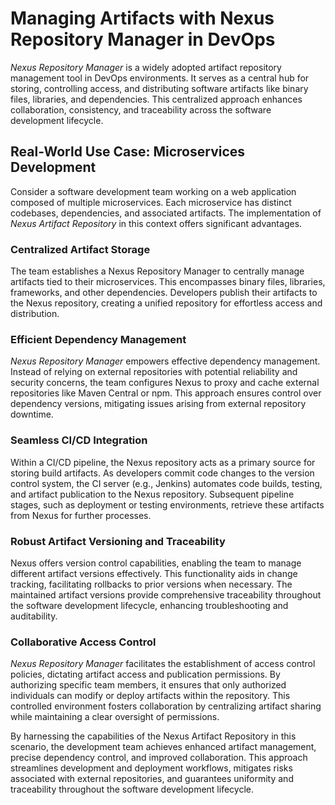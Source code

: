 # Managing Artifacts with Nexus Repository Manager in DevOps

*Nexus Repository Manager* is a widely adopted artifact repository management tool in DevOps environments. It serves as a central hub for storing, controlling access, and distributing software artifacts like binary files, libraries, and dependencies. This centralized approach enhances collaboration, consistency, and traceability across the software development lifecycle.

## Real-World Use Case: Microservices Development

Consider a software development team working on a web application composed of multiple microservices. Each microservice has distinct codebases, dependencies, and associated artifacts. The implementation of *Nexus Artifact Repository* in this context offers significant advantages.

### Centralized Artifact Storage

The team establishes a Nexus Repository Manager to centrally manage artifacts tied to their microservices. This encompasses binary files, libraries, frameworks, and other dependencies. Developers publish their artifacts to the Nexus repository, creating a unified repository for effortless access and distribution.

### Efficient Dependency Management

*Nexus Repository Manager* empowers effective dependency management. Instead of relying on external repositories with potential reliability and security concerns, the team configures Nexus to proxy and cache external repositories like Maven Central or npm. This approach ensures control over dependency versions, mitigating issues arising from external repository downtime.

### Seamless CI/CD Integration

Within a CI/CD pipeline, the Nexus repository acts as a primary source for storing build artifacts. As developers commit code changes to the version control system, the CI server (e.g., Jenkins) automates code builds, testing, and artifact publication to the Nexus repository. Subsequent pipeline stages, such as deployment or testing environments, retrieve these artifacts from Nexus for further processes.

### Robust Artifact Versioning and Traceability

Nexus offers version control capabilities, enabling the team to manage different artifact versions effectively. This functionality aids in change tracking, facilitating rollbacks to prior versions when necessary. The maintained artifact versions provide comprehensive traceability throughout the software development lifecycle, enhancing troubleshooting and auditability.

### Collaborative Access Control

*Nexus Repository Manager* facilitates the establishment of access control policies, dictating artifact access and publication permissions. By authorizing specific team members, it ensures that only authorized individuals can modify or deploy artifacts within the repository. This controlled environment fosters collaboration by centralizing artifact sharing while maintaining a clear oversight of permissions.

By harnessing the capabilities of the Nexus Artifact Repository in this scenario, the development team achieves enhanced artifact management, precise dependency control, and improved collaboration. This approach streamlines development and deployment workflows, mitigates risks associated with external repositories, and guarantees uniformity and traceability throughout the software development lifecycle.
